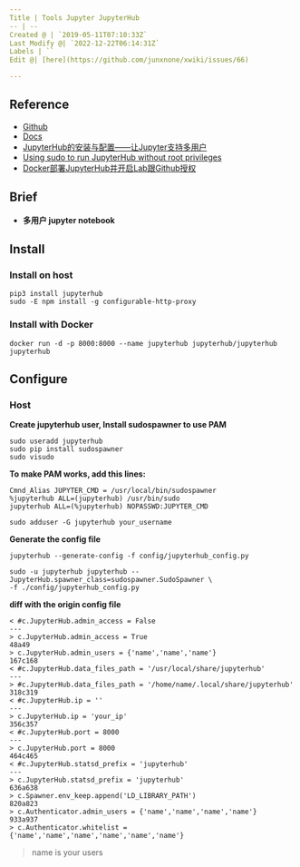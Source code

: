 ```yaml
---
Title | Tools Jupyter JupyterHub
-- | --
Created @ | `2019-05-11T07:10:33Z`
Last Modify @| `2022-12-22T06:14:31Z`
Labels | ``
Edit @| [here](https://github.com/junxnone/xwiki/issues/66)

---
```

## Reference
- [Github](https://github.com/jupyterhub/jupyterhub)
- [Docs](https://jupyterhub.readthedocs.io/en/stable/)
- [JupyterHub的安装与配置——让Jupyter支持多用户](https://www.cnblogs.com/crxis/p/9078278.html)
- [Using sudo to run JupyterHub without root privileges](https://github.com/jupyterhub/jupyterhub/wiki/Using-sudo-to-run-JupyterHub-without-root-privileges)
- [Docker部署JupyterHub并开启Lab跟Github授权](http://blog.minws.com/dockerbu-shu-jupyterhubbing-kai-qi-labgen-githubshou-quan/)

## Brief
- **多用户 jupyter notebook**


## Install
### Install on host
```
pip3 install jupyterhub
sudo -E npm install -g configurable-http-proxy
```
### Install with Docker
```
docker run -d -p 8000:8000 --name jupyterhub jupyterhub/jupyterhub jupyterhub
```

## Configure

### Host
**Create jupyterhub user, Install sudospawner to use PAM**
```
sudo useradd jupyterhub
sudo pip install sudospawner
sudo visudo
```
**To make PAM works, add this lines:**
```
Cmnd_Alias JUPYTER_CMD = /usr/local/bin/sudospawner
%jupyterhub ALL=(jupyterhub) /usr/bin/sudo
jupyterhub ALL=(%jupyterhub) NOPASSWD:JUPYTER_CMD
```
```
sudo adduser -G jupyterhub your_username
```
**Generate the config file**
```
jupyterhub --generate-config -f config/jupyterhub_config.py
```
```
sudo -u jupyterhub jupyterhub --JupyterHub.spawner_class=sudospawner.SudoSpawner \
-f ./config/jupyterhub_config.py
```
**diff with the origin config file**
```
< #c.JupyterHub.admin_access = False
---
> c.JupyterHub.admin_access = True
48a49
> c.JupyterHub.admin_users = {'name','name','name'}
167c168
< #c.JupyterHub.data_files_path = '/usr/local/share/jupyterhub'
---
> #c.JupyterHub.data_files_path = '/home/name/.local/share/jupyterhub'
318c319
< #c.JupyterHub.ip = ''
---
> c.JupyterHub.ip = 'your_ip'
356c357
< #c.JupyterHub.port = 8000
---
> c.JupyterHub.port = 8000
464c465
< #c.JupyterHub.statsd_prefix = 'jupyterhub'
---
> c.JupyterHub.statsd_prefix = 'jupyterhub'
636a638
> c.Spawner.env_keep.append('LD_LIBRARY_PATH')
820a823
> c.Authenticator.admin_users = {'name','name','name','name'}
933a937
> c.Authenticator.whitelist = {'name','name','name','name','name','name'}
```
> name is your users

